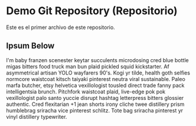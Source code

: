 # Demo Git Repository (Repositorio)

Este es el primer archivo de este repositorio.

## Ipsum Below

I'm baby franzen scenester keytar succulents microdosing cred blue bottle migas bitters food truck man bun plaid pickled squid kickstarter. Af asymmetrical artisan YOLO wayfarers 90's. Kogi yr tilde, health goth selfies normcore waistcoat kitsch taiyaki pinterest neutra viral sustainable. Paleo marfa butcher, etsy helvetica vexillologist tousled direct trade fanny pack intelligentsia brunch. Pitchfork waistcoat plaid, live-edge pok pok vexillologist palo santo yuccie disrupt hashtag letterpress bitters glossier authentic. Cred flexitarian +1 jean shorts irony cliche twee distillery prism humblebrag sriracha vice pinterest schlitz. Tote bag sriracha pinterest yr vinyl distillery typewriter.

